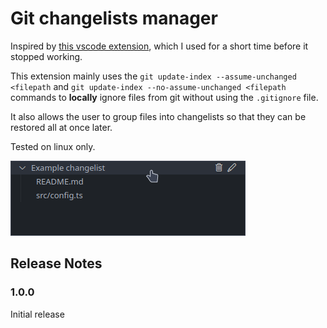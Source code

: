 # Git changelists manager

Inspired by [this vscode extension](https://github.com/koenigstag/git-changelists), which I used for a short time before it stopped working.

This extension mainly uses the `git update-index --assume-unchanged <filepath` and `git update-index --no-assume-unchanged <filepath` commands to **locally** ignore files from git without using the `.gitignore` file.

It also allows the user to group files into changelists so that they can be restored all at once later.

Tested on linux only.

![Preview](res/preview.png)

## Release Notes
### 1.0.0
Initial release

